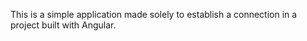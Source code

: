 This is a simple application made solely to establish a connection in a project built with Angular.
